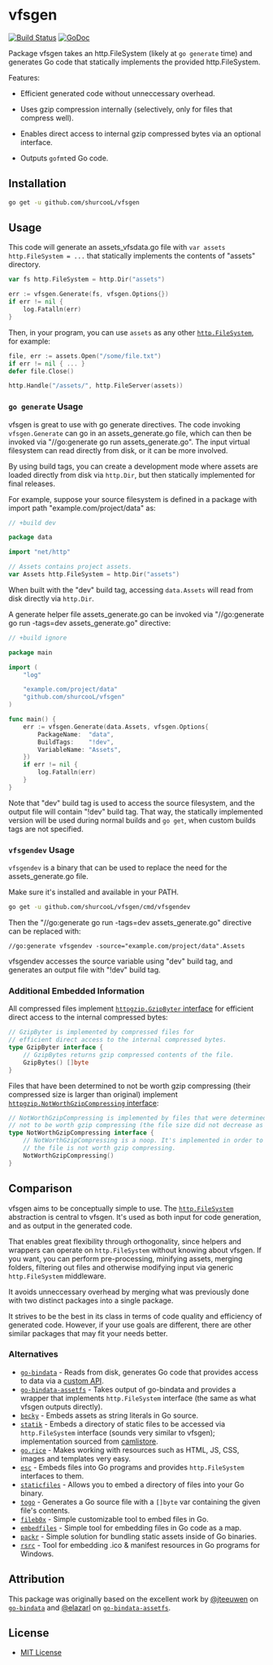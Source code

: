 vfsgen
======

[![Build Status](https://travis-ci.org/shurcooL/vfsgen.svg?branch=master)](https://travis-ci.org/shurcooL/vfsgen) [![GoDoc](https://godoc.org/github.com/shurcooL/vfsgen?status.svg)](https://godoc.org/github.com/shurcooL/vfsgen)

Package vfsgen takes an http.FileSystem (likely at `go generate` time) and
generates Go code that statically implements the provided http.FileSystem.

Features:

-	Efficient generated code without unneccessary overhead.

-	Uses gzip compression internally (selectively, only for files that compress well).

-	Enables direct access to internal gzip compressed bytes via an optional interface.

-	Outputs `gofmt`ed Go code.

Installation
------------

```bash
go get -u github.com/shurcooL/vfsgen
```

Usage
-----

This code will generate an assets_vfsdata.go file with `var assets http.FileSystem = ...` that statically implements the contents of "assets" directory.

```Go
var fs http.FileSystem = http.Dir("assets")

err := vfsgen.Generate(fs, vfsgen.Options{})
if err != nil {
	log.Fatalln(err)
}
```

Then, in your program, you can use `assets` as any other [`http.FileSystem`](https://godoc.org/net/http#FileSystem), for example:

```Go
file, err := assets.Open("/some/file.txt")
if err != nil { ... }
defer file.Close()
```

```Go
http.Handle("/assets/", http.FileServer(assets))
```

### `go generate` Usage

vfsgen is great to use with go generate directives. The code invoking `vfsgen.Generate` can go in an assets_generate.go file, which can then be invoked via "//go:generate go run assets_generate.go". The input virtual filesystem can read directly from disk, or it can be more involved.

By using build tags, you can create a development mode where assets are loaded directly from disk via `http.Dir`, but then statically implemented for final releases.

For example, suppose your source filesystem is defined in a package with import path "example.com/project/data" as:

```Go
// +build dev

package data

import "net/http"

// Assets contains project assets.
var Assets http.FileSystem = http.Dir("assets")
```

When built with the "dev" build tag, accessing `data.Assets` will read from disk directly via `http.Dir`.

A generate helper file assets_generate.go can be invoked via "//go:generate go run -tags=dev assets_generate.go" directive:

```Go
// +build ignore

package main

import (
	"log"

	"example.com/project/data"
	"github.com/shurcooL/vfsgen"
)

func main() {
	err := vfsgen.Generate(data.Assets, vfsgen.Options{
		PackageName:  "data",
		BuildTags:    "!dev",
		VariableName: "Assets",
	})
	if err != nil {
		log.Fatalln(err)
	}
}
```

Note that "dev" build tag is used to access the source filesystem, and the output file will contain "!dev" build tag. That way, the statically implemented version will be used during normal builds and `go get`, when custom builds tags are not specified.

### `vfsgendev` Usage

`vfsgendev` is a binary that can be used to replace the need for the assets_generate.go file.

Make sure it's installed and available in your PATH.

```bash
go get -u github.com/shurcooL/vfsgen/cmd/vfsgendev
```

Then the "//go:generate go run -tags=dev assets_generate.go" directive can be replaced with:

```
//go:generate vfsgendev -source="example.com/project/data".Assets
```

vfsgendev accesses the source variable using "dev" build tag, and generates an output file with "!dev" build tag.

### Additional Embedded Information

All compressed files implement [`httpgzip.GzipByter` interface](https://godoc.org/github.com/shurcooL/httpgzip#GzipByter) for efficient direct access to the internal compressed bytes:

```Go
// GzipByter is implemented by compressed files for
// efficient direct access to the internal compressed bytes.
type GzipByter interface {
	// GzipBytes returns gzip compressed contents of the file.
	GzipBytes() []byte
}
```

Files that have been determined to not be worth gzip compressing (their compressed size is larger than original) implement [`httpgzip.NotWorthGzipCompressing` interface](https://godoc.org/github.com/shurcooL/httpgzip#NotWorthGzipCompressing):

```Go
// NotWorthGzipCompressing is implemented by files that were determined
// not to be worth gzip compressing (the file size did not decrease as a result).
type NotWorthGzipCompressing interface {
	// NotWorthGzipCompressing is a noop. It's implemented in order to indicate
	// the file is not worth gzip compressing.
	NotWorthGzipCompressing()
}
```

Comparison
----------

vfsgen aims to be conceptually simple to use. The [`http.FileSystem`](https://godoc.org/net/http#FileSystem) abstraction is central to vfsgen. It's used as both input for code generation, and as output in the generated code.

That enables great flexibility through orthogonality, since helpers and wrappers can operate on `http.FileSystem` without knowing about vfsgen. If you want, you can perform pre-processing, minifying assets, merging folders, filtering out files and otherwise modifying input via generic `http.FileSystem` middleware.

It avoids unneccessary overhead by merging what was previously done with two distinct packages into a single package.

It strives to be the best in its class in terms of code quality and efficiency of generated code. However, if your use goals are different, there are other similar packages that may fit your needs better.

### Alternatives

-	[`go-bindata`](https://github.com/jteeuwen/go-bindata) - Reads from disk, generates Go code that provides access to data via a [custom API](https://github.com/jteeuwen/go-bindata#accessing-an-asset).
-	[`go-bindata-assetfs`](https://github.com/elazarl/go-bindata-assetfs) - Takes output of go-bindata and provides a wrapper that implements `http.FileSystem` interface (the same as what vfsgen outputs directly).
-	[`becky`](https://github.com/tv42/becky) - Embeds assets as string literals in Go source.
-	[`statik`](https://github.com/rakyll/statik) - Embeds a directory of static files to be accessed via `http.FileSystem` interface (sounds very similar to vfsgen); implementation sourced from [camlistore](https://camlistore.org).
-	[`go.rice`](https://github.com/GeertJohan/go.rice) - Makes working with resources such as HTML, JS, CSS, images and templates very easy.
-	[`esc`](https://github.com/mjibson/esc) - Embeds files into Go programs and provides `http.FileSystem` interfaces to them.
-	[`staticfiles`](https://github.com/bouk/staticfiles) - Allows you to embed a directory of files into your Go binary.
-	[`togo`](https://github.com/flazz/togo) - Generates a Go source file with a `[]byte` var containing the given file's contents.
-	[`fileb0x`](https://github.com/UnnoTed/fileb0x) - Simple customizable tool to embed files in Go.
-	[`embedfiles`](https://github.com/leighmcculloch/embedfiles) - Simple tool for embedding files in Go code as a map.
-	[`packr`](https://github.com/gobuffalo/packr) - Simple solution for bundling static assets inside of Go binaries.
-	[`rsrc`](https://github.com/akavel/rsrc) - Tool for embedding .ico & manifest resources in Go programs for Windows.

Attribution
-----------

This package was originally based on the excellent work by [@jteeuwen](https://github.com/jteeuwen) on [`go-bindata`](https://github.com/jteeuwen/go-bindata) and [@elazarl](https://github.com/elazarl) on [`go-bindata-assetfs`](https://github.com/elazarl/go-bindata-assetfs).

License
-------

-	[MIT License](https://opensource.org/licenses/mit-license.php)
